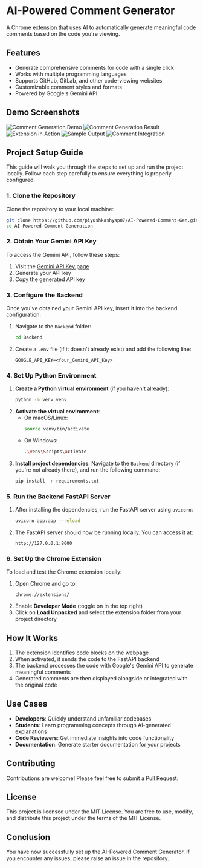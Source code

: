 # AI-Powered Comment Generator

A Chrome extension that uses AI to automatically generate meaningful code comments based on the code you're viewing.

## Features

- Generate comprehensive comments for code with a single click
- Works with multiple programming languages
- Supports GitHub, GitLab, and other code-viewing websites
- Customizable comment styles and formats
- Powered by Google's Gemini API

## Demo Screenshots

![Comment Generation Demo](Backend/images/image%20(2).png)
![Comment Generation Result](Backend/images/image%20(4).png)
![Extension in Action](Backend/images/image%20(6).png)
![Sample Output](Backend/images/image%20(7).png)
![Comment Integration](Backend/images/image%20(8).png)

## Project Setup Guide

This guide will walk you through the steps to set up and run the project locally. Follow each step carefully to ensure everything is properly configured.

### 1. Clone the Repository

Clone the repository to your local machine:
```bash
git clone https://github.com/piyushkashyap07/AI-Powered-Comment-Gen.git
cd AI-Powered-Comment-Generation
```

### 2. Obtain Your Gemini API Key

To access the Gemini API, follow these steps:
1. Visit the [Gemini API Key page](https://aistudio.google.com/app/apikey)
2. Generate your API key
3. Copy the generated API key

### 3. Configure the Backend

Once you've obtained your Gemini API key, insert it into the backend configuration:
1. Navigate to the `Backend` folder:
   ```bash
   cd Backend
   ```
2. Create a `.env` file (if it doesn't already exist) and add the following line:
   ```plaintext
   GOOGLE_API_KEY=<Your_Gemini_API_Key>
   ```

### 4. Set Up Python Environment

1. **Create a Python virtual environment** (if you haven't already):
   ```bash
   python -m venv venv
   ```
2. **Activate the virtual environment**:
   - On macOS/Linux:
     ```bash
     source venv/bin/activate
     ```
   - On Windows:
     ```bash
     .\venv\Scripts\activate
     ```
3. **Install project dependencies**:
   Navigate to the `Backend` directory (if you're not already there), and run the following command:
   ```bash
   pip install -r requirements.txt
   ```

### 5. Run the Backend FastAPI Server

1. After installing the dependencies, run the FastAPI server using `uvicorn`:
   ```bash
   uvicorn app:app --reload
   ```
2. The FastAPI server should now be running locally. You can access it at:
   ```plaintext
   http://127.0.0.1:8000
   ```

### 6. Set Up the Chrome Extension

To load and test the Chrome extension locally:
1. Open Chrome and go to:
   ```plaintext
   chrome://extensions/
   ```
2. Enable **Developer Mode** (toggle on in the top right)
3. Click on **Load Unpacked** and select the extension folder from your project directory

## How It Works

1. The extension identifies code blocks on the webpage
2. When activated, it sends the code to the FastAPI backend
3. The backend processes the code with Google's Gemini API to generate meaningful comments
4. Generated comments are then displayed alongside or integrated with the original code

## Use Cases

- **Developers**: Quickly understand unfamiliar codebases
- **Students**: Learn programming concepts through AI-generated explanations
- **Code Reviewers**: Get immediate insights into code functionality
- **Documentation**: Generate starter documentation for your projects

## Contributing

Contributions are welcome! Please feel free to submit a Pull Request.

## License

This project is licensed under the MIT License. You are free to use, modify, and distribute this project under the terms of the MIT License.

## Conclusion

You have now successfully set up the AI-Powered Comment Generator. If you encounter any issues, please raise an issue in the repository.
